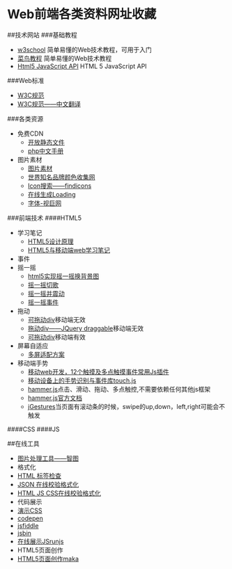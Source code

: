 # Web前端各类资料网址收藏

##技术网站
###基础教程

* [w3school](http://www.w3school.com.cn/)   简单易懂的Web技术教程，可用于入门
* [ 菜鸟教程](http://www.runoob.com/)     简单易懂的Web技术教程
* [Html5 JavaScript API](http://html5index.org/)   HTML 5 JavaScript API


###Web标准
* [W3C规范](http://www.w3.org/standards/)  
* [W3C规范——中文翻译](http://www.w3.org/html/ig/zh/wiki/%E7%BF%BB%E8%AF%91)   


###各类资源
* 免费CDN
  * [开放静态文件](http://staticfile.org/)  
  * [php中文手册](http://php.net/manual/zh/)
* 图片素材
  * [图片素材](https://www.pexels.com/popular-photos/#content) 
  * [世界知名品牌颜色收集网](http://brandcolors.net/)
  * [Icon搜索——findicons](http://findicons.com/)  
  * [在线生成Loading](http://preloaders.net/)
  * [字体-视巨网](http://www.ssjee.com/forum.php?mod=forumdisplay&fid=55&filter=typeid&typeid=12&sortid=6)

###前端技术
####HTML5
* 学习笔记
    * [HTML5设计原理](http://www.chinaz.com/design/2011/0303/162653.shtml)
    * [HTML5与移动端web学习笔记](http://segmentfault.com/a/1190000002712653)
* 事件
 * 摇一摇
    * [html5实现摇一摇换背景图](http://www.kuaipao8.com/?p=1405)
    * [摇一摇切歌](http://www.itnose.net/detail/6194939.html)
    * [摇一摇并震动](http://www.itnose.net/detail/6385472.html)
    * [摇一摇事件](http://www.helloweba.com/view-blog-287.html)
 * 拖动
    * [可拖动div](http://www.cnblogs.com/dolphinX/p/3290520.html)移动端无效
    * [拖动div——JQuery draggable](http://jqueryui.com/draggable/)移动端无效
    * [可拖动div](http://touch.code.baidu.com/examples.html)移动端有效
 * 屏幕自适应
    * [多屏适配方案](http://div.io/topic/1092)
 * 移动端手势
    * [移动web开发，12个触摸及多点触摸事件常用Js插件](http://www.pureasme.com/blog/2013/1105390.html)
    * [移动设备上的手势识别与事件库touch.js](http://touch.code.baidu.com/)
    * [hammer.js](http://blog.csdn.net/kongjiea/article/details/43016085)点击、滑动、拖动、多点触控,不需要依赖任何其他js框架
    * [hammer.js官方文档](http://hammerjs.github.io/getting-started/)
    * [jGestures](http://www.haorooms.com/post/jquery_jGestures)当页面有滚动条的时候，swipe的up,down，left,right可能会不触发


####CSS
####JS


##在线工具
* [图片处理工具——智图](http://zhitu.tencent.com/)  
* 格式化
 * [HTML 标签检查](http://i.links.cn/checkhtmltag.asp)
 * [JSON 在线校验格式化](http://www.bejson.com/)
 * [HTML JS CSS在线校验格式化](http://tool.oschina.net/codeformat/js/)
* 代码展示
 * [演示CSS](http://dabblet.com/)
 * [codepen](http://codepen.io/)
 * [jsfiddle](http://jsfiddle.net/)
 * [jsbin](http://jsbin.com/)
 * [在线展示JSrunjs](http://runjs.cn/)
* HTML5页面创作
 * [HTML5页面创作maka](http://www.maka.im/home/case.html) 

